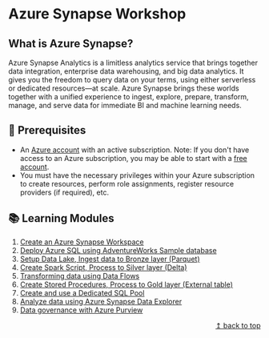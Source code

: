 # Azure Synapse Workshop

## What is Azure Synapse?

Azure Synapse Analytics is a limitless analytics service that brings together data integration, enterprise data warehousing, and big data analytics. It gives you the freedom to query data on your terms, using either serverless or dedicated resources—at scale. Azure Synapse brings these worlds together with a unified experience to ingest, explore, prepare, transform, manage, and serve data for immediate BI and machine learning needs.

## :thinking: Prerequisites

* An [Azure account](https://azure.microsoft.com/en-us/free/) with an active subscription. Note: If you don't have access to an Azure subscription, you may be able to start with a [free account](https://www.azure.com/free).
* You must have the necessary privileges within your Azure subscription to create resources, perform role assignments, register resource providers (if required), etc.

## :books: Learning Modules

1. [Create an Azure Synapse Workspace](./module01/module01.md)
2. [Deploy Azure SQL using AdventureWorks Sample database](./module02/module02.md)
3. [Setup Data Lake, Ingest data to Bronze layer (Parquet)](./module03/module03.md)
4. [Create Spark Script, Process to Silver layer (Delta)](./module04/module04.md)
5. [Transforming data using Data Flows](./module05/module05.md)
6. [Create Stored Procedures, Process to Gold layer (External table)](./module06/module06.md)
7. [Create and use a Dedicated SQL Pool](./module07/module07.md)
8. [Analyze data using Azure Synapse Data Explorer](./module08/module08.md)
9. [Data governance with Azure Purview](./module09/module09.md)

<div align="right"><a href="#azure-synapse-workshop">↥ back to top</a></div>
